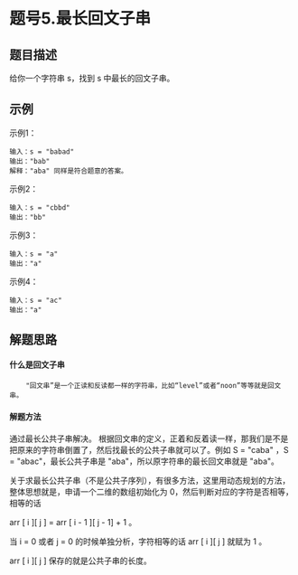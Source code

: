 # 题号5.最长回文子串
## 题目描述
给你一个字符串 s，找到 s 中最长的回文子串。
## 示例
示例1：
```
输入：s = "babad"
输出："bab"
解释："aba" 同样是符合题意的答案。
```
示例2：
```
输入：s = "cbbd"
输出："bb"
```
示例3：
```
输入：s = "a"
输出："a"
```
示例4：
```
输入：s = "ac"
输出："a"
```
## 解题思路
#### 什么是回文子串
```
    "回文串”是一个正读和反读都一样的字符串，比如“level”或者“noon”等等就是回文串。
```
#### 解题方法
通过最长公共子串解决。
根据回文串的定义，正着和反着读一样，那我们是不是把原来的字符串倒置了，然后找最长的公共子串就可以了。例如 S = "caba" ，S = "abac"，最长公共子串是 "aba"，所以原字符串的最长回文串就是 "aba"。

关于求最长公共子串（不是公共子序列），有很多方法，这里用动态规划的方法，
整体思想就是，申请一个二维的数组初始化为 0，然后判断对应的字符是否相等，相等的话

arr [ i ][ j ] = arr [ i - 1 ][ j - 1] + 1 。

当 i = 0 或者 j = 0 的时候单独分析，字符相等的话 arr [ i ][ j ] 就赋为 1 。

arr [ i ][ j ] 保存的就是公共子串的长度。

